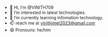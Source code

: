 - 👋 Hi, I’m @VINITH709
- 👀 I’m interested in latest technologies.
- 🌱 I’m currently learning Infomation technology.
- 📫  reach me at vinithjmet2023@gmail.com
- 😄 Pronouns: he/him
  

<!---
VINITH709/VINITH709 is a ✨ special ✨ repository because its `README.md` (this file) appears on your GitHub profile.
You can click the Preview link to take a look at your changes.
--->
